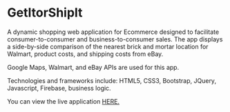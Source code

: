 # GetItorShipIt

A dynamic shopping web application for Ecommerce designed to facilitate consumer-to-consumer and business-to-consumer sales. The app displays a side-by-side comparison of the nearest brick and mortar location for Walmart, product costs, and shipping costs from eBay.

Google Maps, Walmart, and eBay APIs are used for this app.

Technologies and frameworks include: HTML5, CSS3, Bootstrap, JQuery, Javascript, Firebase, business logic.

You can view the live application <a href="http://quintessacanderson.com/"> HERE.</a>

